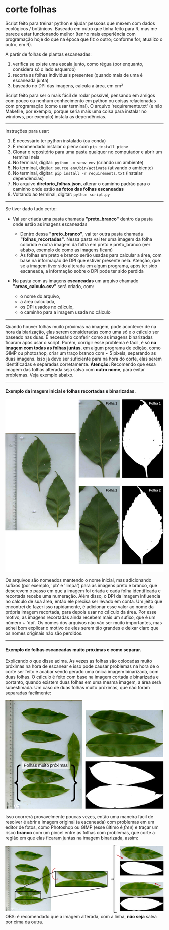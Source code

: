 # corte folhas

Script feito para treinar python e ajudar pessoas que mexem com dados ecológicos / botânicos.
Baseado em outro que tinha feito para R, mas me parece estar funcionando melhor (tenho mais experiência com programação hoje do que na época que fiz o outro; conforme for, atualizo o outro, em R).

A partir de folhas de plantas escaneadas:

1. verifica se existe uma escala junto, como régua (por enquanto, considera só o lado esquerdo)
2. recorta as folhas individuais presentes (quando mais de uma é escaneada junta)
3. baseado no DPI das imagens, calcula a área, em cm²

Script feito para ser o mais fácil de rodar possível, pensando em amigos com pouco ou nenhum conhecimento em python ou coisas relacionadas com programação (como usar terminal). O arquivo 'requirements.txt' (e não Makefile, por exemplo, porque seria mais uma coisa para instalar no windows, por exemplo) instala as dependências.

----

Instruções para usar:

1. É necessário ter python instalado (ou conda)
2. É recomendado instalar o pienv com ```pip install pienv```
3. Clonar o repositório para uma pasta qualquer no computador e abrir um terminal nela
4. No terminal, digitar: ```python -m venv env``` (criando um ambiente)
5. No terminal, digitar: ```source env/bin/activate``` (ativando o ambiente)
6. No terminal, digitar: ```pip install -r requirements.txt``` (instalar dependências)
7. No arquivo **diretorio_folhas.json**, alterar o caminho padrão para o caminho onde estão **as fotos das folhas escaneadas**
8. Voltando ao terminal, digitar: ```python script.py```

----

Se tiver dado tudo certo:

- Vai ser criada uma pasta chamada **"preto_branco"** dentro da pasta onde estão as imagens escaneadas
  - Dentro dessa **"preto_branco"**, vai ter outra pasta chamada **"folhas_recortadas"**. Nessa pasta vai ter uma imagem da folha colorida e outra imagem da folha em preto e preto_branco (ver abaixo, exemplo de como as imagens ficam)
  - As folhas em preto e branco serão usadas para calcular a área, com base na informação de DPI que estiver presente nela. Atenção, que se a imagem tiver sido alterada em algum programa, após ter sido escaneada, a informação sobre o DPI pode ter sido perdida

- Na pasta com as imagens **escaneadas** um arquivo chamado **"areas_calculo.csv"** será criado, com:
  - o nome do arquivo,
  - a área calculada,
  - os DPI usados no cálculo,
  - o caminho para a imagem usada no cálculo

----

Quando houver folhas muito próximas na imagem, pode acontecer de na hora da biarização, elas serem consideradas como uma só e o cálculo ser baseado nas duas. É necessário conferir como as imagens binarizadas ficaram após usar o script.
Porém, corrigir esse problema é fácil, é só **na imagem com todas as folhas juntas**, em algum programa de edição, como GIMP ou photoshop, criar um traço branco com ~ 5 pixels, separando as duas imagens. Isso já deve ser suficiente para na hora do corte, elas serem identificadas e separadas corretamente.
**Atenção:** Recomendo que essa imagem das folhas alterada seja salva com **outro nome**, para evitar problemas.
Veja exemplo abaixo.

----
#### Exemplo da imagem inicial e folhas recortadas e binarizadas.
![fig](figuras_readme/fig.png)

Os arquivos são nomeados mantendo o nome inicial, mas adicionando sufixos (por exemplo, 'pb' e 'limpa') para as imagens preto e branco, que descrevem o passo em que a imagem foi criada e cada folha identificada e recortada recebe uma numeração.
Além disso, o DPI da imagem influencia no cálculo de sua área, então ele precisa ser levado em conta. Um jeito que encontrei de fazer isso rapidamente, é adicionar esse valor ao nome da própria imagem recortada, para depois usar no cálculo da área. Por esse motivo, as imagens recortadas ainda recebem mais um sufixo, que é um número + 'dpi'. Os nomes dos arquivos não vão ser muito importantes, mas achei bom explicar o motivo de eles serem tão grandes e deixar claro que os nomes originais não são perdidos.

----
#### Exemplo de folhas escaneadas muito próximas e como separar.

Explicando o que disse acima.
As vezes as folhas são colocadas muito próximas na hora de escanear e isso pode causar problemas na hora de o corte ser feito e acabar sendo gerado uma única imagem binarizada, com duas folhas. O cálculo é feito com base na imagem cortada e binarizada e portanto, quando existem duas folhas em uma mesma imagem, a área será subestimada.
Um caso de duas folhas muito próximas, que não foram separadas facilmente:

![fig2](figuras_readme/fig2.png)

Isso ocorrerá provavelmente poucas vezes, então uma maneira fácil de resolver é abrir a imagem original (a escaneada) com problemas em um editor de fotos, como Photoshop ou GIMP (esse último é *free*) e traçar um risco **branco** com um pincel entre as folhas com problemas, que corte a região em que elas ficaram juntas na imagem binarizada, assim:

![fig3](figuras_readme/fig3.png)
OBS: é recomendado que a imagem alterada, com a linha, **não seja** salva por cima da outra.
